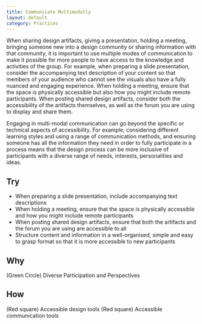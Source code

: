 ```yaml
---
title: Communicate Multimodally
layout: default
category: Practices
---
```


When sharing design artifacts, giving a presentation, holding a meeting, bringing someone new into a design community or sharing information with that community, it is important to use multiple modes of communication to make it possible for more people to have access to the knowledge and activities of the group. For example, when preparing a slide presentation, consider the accompanying text description of your content so that members of your audience who cannot see the visuals also have a fully nuanced and engaging experience. When holding a meeting, ensure that the space is physically accessible but also how you might include remote participants. When posting shared design artifacts, consider both the accessibility of the artifacts themselves, as well as the forum you are using to display and share them.

Engaging in multi-modal communication can go beyond the specific or technical aspects of accessibility. For example, considering different learning styles and using a range of communication methods, and ensuring someone has all the information they need in order to fully participate in a process means that the design process can be more inclusive of participants with a diverse range of needs, interests, personalities and ideas.

## Try
* When preparing a slide presentation, include accompanying text descriptions
* When holding a meeting, ensure that the space is physically accessible and how you might include remote participants
* When posting shared design artifacts, ensure that both the artifacts and the forum you are using are accessible to all
* Structure content and information in a well-organised, simple and easy to grasp format so that it is more accessible to new participants

## Why
(Green Circle) Diverse Participation and Perspectives

## How
(Red square) Accessible design tools
(Red square) Accessible communication tools

